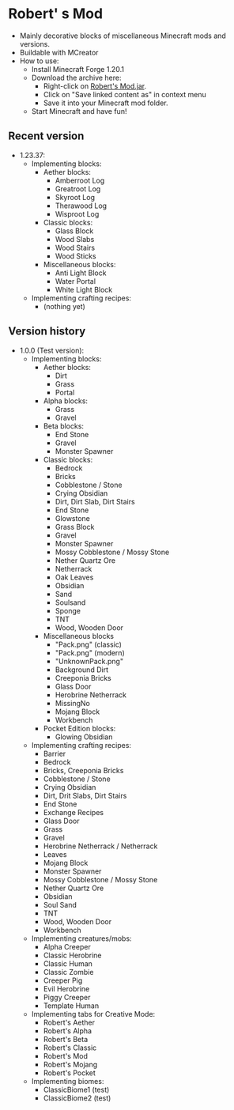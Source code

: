 # Robert' s Mod

- Mainly decorative blocks of miscellaneous Minecraft mods and versions.
- Buildable with MCreator
- How to use:
  - Install Minecraft Forge 1.20.1
  - Download the archive here:
    - Right-click on [Robert's Mod.jar](https://github.com/DerRobert-28/RobertsMod/blob/master/Robert's%20Mod.jar).
    - Click on "Save linked content as" in context menu
    - Save it into your Minecraft mod folder.
  - Start Minecraft and have fun!

## Recent version

- 1.23.37:
  - Implementing blocks:
    - Aether blocks:
      - Amberroot Log
      - Greatroot Log
      - Skyroot Log
      - Therawood Log
      - Wisproot Log
    - Classic blocks:
      - Glass Block
      - Wood Slabs
      - Wood Stairs
      - Wood Sticks
    - Miscellaneous blocks:
      - Anti Light Block
      - Water Portal
      - White Light Block
  - Implementing crafting recipes:
    - (nothing yet)

## Version history

- 1.0.0 (Test version):
  - Implementing blocks:
    - Aether blocks:
      - Dirt
      - Grass
      - Portal
    - Alpha blocks:
      - Grass
      - Gravel
    - Beta blocks:
      - End Stone
      - Gravel
      - Monster Spawner
    - Classic blocks:
      - Bedrock
      - Bricks
      - Cobblestone / Stone
      - Crying Obsidian
      - Dirt, Dirt Slab, Dirt Stairs
      - End Stone
      - Glowstone
      - Grass Block
      - Gravel
      - Monster Spawner
      - Mossy Cobblestone / Mossy Stone
      - Nether Quartz Ore
      - Netherrack
      - Oak Leaves
      - Obsidian
      - Sand
      - Soulsand
      - Sponge
      - TNT
      - Wood, Wooden Door
    - Miscellaneous blocks
      - "Pack.png" (classic)
      - "Pack.png" (modern)
      - "UnknownPack.png"
      - Background Dirt
      - Creeponia Bricks
      - Glass Door
      - Herobrine Netherrack
      - MissingNo
      - Mojang Block
      - Workbench
    - Pocket Edition blocks:
      - Glowing Obsidian
  - Implementing crafting recipes:
    - Barrier
    - Bedrock
    - Bricks, Creeponia Bricks
    - Cobblestone / Stone
    - Crying Obsidian
    - Dirt, Drit Slabs, Dirt Stairs
    - End Stone
    - Exchange Recipes
    - Glass Door
    - Grass
    - Gravel
    - Herobrine Netherrack / Netherrack
    - Leaves
    - Mojang Block
    - Monster Spawner
    - Mossy Cobblestone / Mossy Stone
    - Nether Quartz Ore
    - Obsidian
    - Soul Sand
    - TNT
    - Wood, Wooden Door
    - Workbench
  - Implementing creatures/mobs:
    - Alpha Creeper
    - Classic Herobrine
    - Classic Human
    - Classic Zombie
    - Creeper Pig
    - Evil Herobrine
    - Piggy Creeper
    - Template Human
  - Implementing tabs for Creative Mode:
    - Robert's Aether
    - Robert's Alpha
    - Robert's Beta
    - Robert's Classic
    - Robert's Mod
    - Robert's Mojang
    - Robert's Pocket
  - Implementing biomes:
    - ClassicBiome1 (test)
    - ClassicBiome2 (test)
